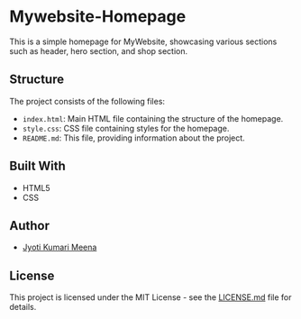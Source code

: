 # Mywebsite-Homepage

This is a simple homepage for MyWebsite, showcasing various sections such as header, hero section, and shop section.

## Structure

The project consists of the following files:

- `index.html`: Main HTML file containing the structure of the homepage.
- `style.css`: CSS file containing styles for the homepage.
- `README.md`: This file, providing information about the project.

## Built With

- HTML5
- CSS

## Author

- [Jyoti Kumari Meena](https://github.com/Jyoti-CS-2)

## License

This project is licensed under the MIT License - see the [LICENSE.md](LICENSE.md) file for details.
